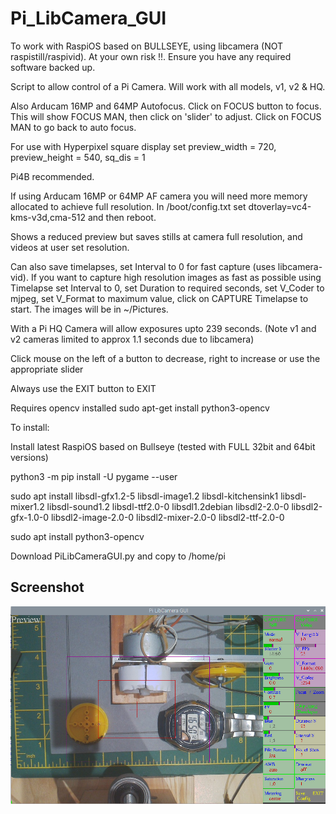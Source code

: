 # Pi_LibCamera_GUI

To work with RaspiOS based on BULLSEYE, using libcamera (NOT raspistill/raspivid).
At your own risk !!. Ensure you have any required software backed up.

Script to allow control of a Pi Camera. Will work with all models, v1, v2 & HQ. 

Also Arducam 16MP and 64MP Autofocus. Click on FOCUS button to focus. This will show FOCUS MAN, then click on 'slider' to adjust. Click on FOCUS MAN to go back to auto focus.

For use with Hyperpixel square display set preview_width  = 720, preview_height = 540, sq_dis = 1 

Pi4B recommended.

If using Arducam 16MP or 64MP AF camera you will need more memory allocated to achieve full resolution. In /boot/config.txt set dtoverlay=vc4-kms-v3d,cma-512 and then reboot.

Shows a reduced preview but saves stills at camera full resolution, and videos at user set resolution.

Can also save timelapses, set Interval to 0 for fast capture (uses libcamera-vid). If you want to capture high resolution images as fast as possible using Timelapse set Interval to 0, set Duration to required seconds, set V_Coder to mjpeg, set V_Format to maximum value, click on CAPTURE Timelapse to start. The images will be in ~/Pictures.

With a Pi HQ Camera will allow exposures upto 239 seconds. (Note v1 and v2 cameras limited to approx 1.1 seconds due to libcamera)

Click mouse on the left of a button to decrease, right to increase or use the appropriate slider

Always use the EXIT button to EXIT

Requires opencv installed  sudo apt-get install python3-opencv

To install:

Install latest RaspiOS based on Bullseye (tested with FULL 32bit and 64bit versions)

python3 -m pip install -U pygame --user

sudo apt install libsdl-gfx1.2-5 libsdl-image1.2 libsdl-kitchensink1 libsdl-mixer1.2 libsdl-sound1.2 libsdl-ttf2.0-0 libsdl1.2debian libsdl2-2.0-0 libsdl2-gfx-1.0-0 libsdl2-image-2.0-0 libsdl2-mixer-2.0-0 libsdl2-ttf-2.0-0

sudo apt install python3-opencv

Download PiLibCameraGUI.py and copy to /home/pi

## Screenshot

![screenshot](screenshot.jpg)

